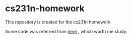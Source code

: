 # cs231n-homework
This repository is created for the cs231n homework

Some code was referred from [here](https://github.com/Observerspy/CS231n) , which worth me study.